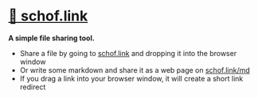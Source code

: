 # [🌿 schof.link](https://schof.link/)

**A simple file sharing tool.**

* Share a file by going to [schof.link](https://schof.link/) and dropping it into the browser window
* Or write some markdown and share it as a web page on [schof.link/md](https://schof.link/md/)
* If you drag a link into your browser window, it will create a short link redirect

